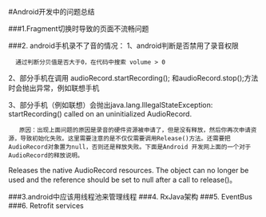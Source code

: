 #Android开发中的问题总结

###1.Fragment切换时导致的页面不流畅问题

###2. android手机录不了音的情况：
1、android判断是否禁用了录音权限

      通过判断分贝值是否大于0，在代码中搜索 volume > 0

2、部分手机在调用 audioRecord.startRecording(); 和audioRecord.stop();方法时会抛出异常，例如联想手机

3、部分手机（例如联想）会抛出java.lang.IllegalStateException: startRecording() called on an uninitialized AudioRecord.

       原因：出现上面问题的原因是录音的硬件资源被申请了，但是没有释放，然后你再次申请资源，导致初始化失败。这里需要注意的是不仅仅需要调用Release()方法。还需要把AudioRecord对象置为null，否则还是释放失败。下面是Android 开发网上面的一个对于AudioRecord的释放说明。

Releases the native AudioRecord resources. The object can no longer be used and the reference should be set to null after a call to release()。

###3.android中应该用线程池来管理线程
###4. RxJava架构
###5. EventBus
###6. Retrofit services
